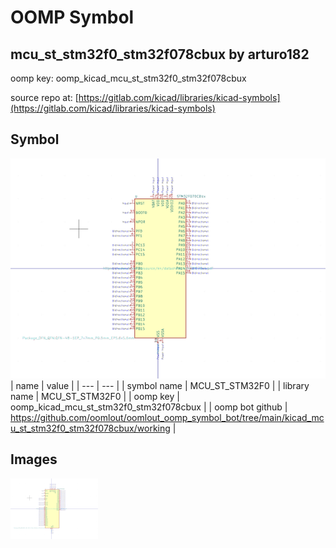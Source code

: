 # OOMP Symbol  
## mcu_st_stm32f0_stm32f078cbux  by arturo182  
  
oomp key: oomp_kicad_mcu_st_stm32f0_stm32f078cbux  
  
source repo at: [https://gitlab.com/kicad/libraries/kicad-symbols](https://gitlab.com/kicad/libraries/kicad-symbols)  
## Symbol  
  
[![working.png](working_600.png)](working.png)  
| name | value | 
| --- | --- | 
| symbol name | MCU_ST_STM32F0 | 
| library name | MCU_ST_STM32F0 | 
| oomp key | oomp_kicad_mcu_st_stm32f0_stm32f078cbux | 
| oomp bot github | https://github.com/oomlout/oomlout_oomp_symbol_bot/tree/main/kicad_mcu_st_stm32f0_stm32f078cbux/working | 
## Images  
  
[![working.png](working_140.png)](working.png)  
